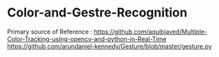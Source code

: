 # Color-and-Gestre-Recognition

Primary source of Reference : 
https://github.com/aquibjaved/Multiple-Color-Tracking-using-opencv-and-python-in-Real-Time
https://github.com/arundaniel-kennedy/Gesture/blob/master/gesture.py
